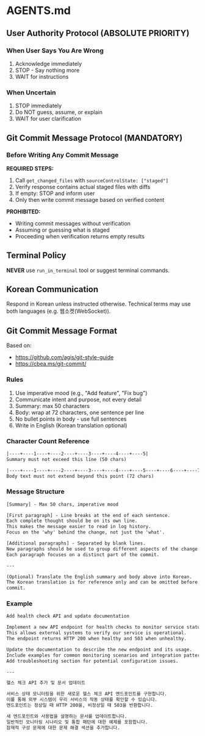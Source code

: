 # AGENTS.md

## User Authority Protocol (ABSOLUTE PRIORITY)

### When User Says You Are Wrong

1. Acknowledge immediately
2. STOP - Say nothing more
3. WAIT for instructions

### When Uncertain

1. STOP immediately
2. Do NOT guess, assume, or explain
3. WAIT for user clarification

## Git Commit Message Protocol (MANDATORY)

### Before Writing Any Commit Message

**REQUIRED STEPS:**

1. Call `get_changed_files` with `sourceControlState: ["staged"]`
2. Verify response contains actual staged files with diffs
3. If empty: STOP and inform user
4. Only then write commit message based on verified content

**PROHIBITED:**

- Writing commit messages without verification
- Assuming or guessing what is staged
- Proceeding when verification returns empty results

## Terminal Policy

**NEVER** use `run_in_terminal` tool or suggest terminal commands.

## Korean Communication

Respond in Korean unless instructed otherwise.
Technical terms may use both languages (e.g. 웹소켓(WebSocket)).

## Git Commit Message Format

Based on:

- <https://github.com/agis/git-style-guide>
- <https://cbea.ms/git-commit/>

### Rules

1. Use imperative mood (e.g., "Add feature", "Fix bug")
2. Communicate intent and purpose, not every detail
3. Summary: max 50 characters
4. Body: wrap at 72 characters, one sentence per line
5. No bullet points in body - use full sentences
6. Write in English (Korean translation optional)

### Character Count Reference

```txt
|----+----1----+----2----+----3----+----4----+----5|
Summary must not exceed this line (50 chars)

|----+----1----+----2----+----3----+----4----+----5----+----6----+----7|
Body text must not extend beyond this point (72 chars)
```

### Message Structure

```txt
[Summary] - Max 50 chars, imperative mood

[First paragraph] - Line breaks at the end of each sentence.
Each complete thought should be on its own line.
This makes the message easier to read in log history.
Focus on the 'why' behind the change, not just the 'what'.

[Additional paragraphs] - Separated by blank lines.
New paragraphs should be used to group different aspects of the change.
Each paragraph focuses on a distinct part of the commit.

---

(Optional) Translate the English summary and body above into Korean.
The Korean translation is for reference only and can be omitted before
commit.
```

### Example

```txt
Add health check API and update documentation

Implement a new API endpoint for health checks to monitor service status.
This allows external systems to verify our service is operational.
The endpoint returns HTTP 200 when healthy and 503 when unhealthy.

Update the documentation to describe the new endpoint and its usage.
Include examples for common monitoring scenarios and integration patterns.
Add troubleshooting section for potential configuration issues.

---

헬스 체크 API 추가 및 문서 업데이트

서비스 상태 모니터링을 위한 새로운 헬스 체크 API 엔드포인트를 구현합니다.
이를 통해 외부 시스템이 우리 서비스의 작동 상태를 확인할 수 있습니다.
엔드포인트는 정상일 때 HTTP 200을, 비정상일 때 503을 반환합니다.

새 엔드포인트와 사용법을 설명하는 문서를 업데이트합니다.
일반적인 모니터링 시나리오 및 통합 패턴에 대한 예제를 포함합니다.
잠재적 구성 문제에 대한 문제 해결 섹션을 추가합니다.
```
